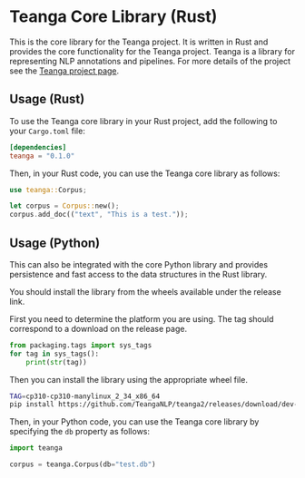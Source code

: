 Teanga Core Library (Rust)
==========================

This is the core library for the Teanga project. It is written in Rust and provides the core functionality for the Teanga project.
Teanga is a library for representing NLP annotations and pipelines. 
For more details of the project see the [Teanga project page](https://teanga.io/).

## Usage (Rust)

To use the Teanga core library in your Rust project, add the following to your `Cargo.toml` file:

```toml
[dependencies]
teanga = "0.1.0"
```

Then, in your Rust code, you can use the Teanga core library as follows:

```rust
use teanga::Corpus;

let corpus = Corpus::new();
corpus.add_doc(("text", "This is a test."));
```

## Usage (Python)

This can also be integrated with the core Python library and provides
persistence and fast access to the data structures in the Rust library.

You should install the library from the wheels available under the 
release link.

First you need to determine the platform you are using. The tag should correspond to a download on the release page.

```python
from packaging.tags import sys_tags
for tag in sys_tags():
    print(str(tag))
```

Then you can install the library using the appropriate wheel file.

```bash
TAG=cp310-cp310-manylinux_2_34_x86_64
pip install https://github.com/TeangaNLP/teanga2/releases/download/dev-latest-linux/teanga-0.1.0-$TAG.whl
```

Then, in your Python code, you can use the Teanga core library 
by specifying the `db` property as follows:

```python
import teanga

corpus = teanga.Corpus(db="test.db")
```

